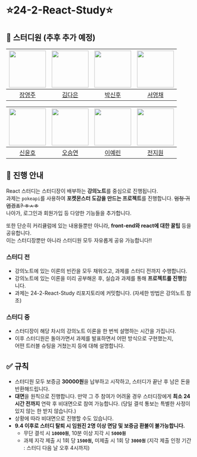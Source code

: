 # ⭐️24-2-React-Study⭐️

## 👥 스터디원 (추후 추가 예정)
|<img src="https://avatars.githubusercontent.com/u/111039206?v=4" width="100"/>|<img src="https://avatars.githubusercontent.com/u/163392169?v=4" width="100"/>|<img src="https://avatars.githubusercontent.com/u/97785040?v=4" width="100"/>|<img src="https://avatars.githubusercontent.com/u/167513319?v=4" width="100"/>|
|:---:|:---:|:---:|:---:|
|[장영주](https://github.com/youngju6143)|[김다은](https://github.com/rlaekdms901)|[박신후](https://github.com/tlsgnvkr)|[서영채](https://github.com/seoyc0219)|

|<img src="https://avatars.githubusercontent.com/u/174453342?v=4" width="100"/>|<img src="https://avatars.githubusercontent.com/u/168816030?v=4" width="100"/>|<img src="https://avatars.githubusercontent.com/u/164979565?v=4" width="100"/>|<img src="https://avatars.githubusercontent.com/u/144436027?v=4" width="100"/>|
|:---:|:---:|:---:|:---:|
|[신윤호](https://github.com/syh1e)|[오승연](https://github.com/SeungyeonO)|[이예린](https://github.com/yeyerinrin)|[전지원](https://github.com/jivvonC)|


## 📝 진행 안내

React 스터디는 스터디장이 배부하는 **강의노트**를 중심으로 진행됩니다. <br/>
과제는 `pokeapi`를 사용하여 **포켓몬스터 도감을 만드는 프로젝트**를 진행합니다. ~~엄청 귀엽겠죠? ㅎㅅㅎ~~ <br/>
나아가, 로그인과 회원가입 등 다양한 기능들을 추가합니다.

또한 단순히 커리큘럼에 있는 내용들뿐만 아니라, **front-end와 react에 대한 꿀팁** 등을 공유합니다. <br/>
이는 스터디장뿐만 아니라 스터디원 모두 자유롭게 공유 가능합니다!!

### 스터디 전

- 강의노트에 있는 이론의 빈칸을 모두 채워오고, 과제를 스터디 전까지 수행합니다.
- 강의노트에 있는 이론을 미리 공부해온 후, 실습과 과제를 통해 **프로젝트를 진행**합니다.
- 과제는 24-2-React-Study 리포지토리에 커밋합니다. (자세한 방법은 강의노트 참조)

### 스터디 중

- 스터디장이 해당 차시의 강의노트 이론을 한 번씩 설명하는 시간을 가집니다.
- 이후 스터디원은 돌아가면서 과제를 발표하면서 어떤 방식으로 구현했는지,<br/>
    어떤 트러블 슈팅을 거쳤는지 등에 대해 설명합니다.

## ✅ 규칙

- 스터디원 모두 보증금 **30000원**을 납부하고 시작하고, 스터디가 끝난 후 남은 돈을 반환해드립니다.
- **대면**을 원칙으로 진행합니다. 만약 그 주 참여가 어려울 경우 스터디장에게 **최소 24시간 전까지** 연락 후 비대면으로 참여 가능합니다. (당일 결석 통보는 특별한 사정이 있지 않는 한 받지 않습니다.)
- 상황에 따라 비대면으로 진행할 수도 있습니다.
- **9.4 이후로 스터디 탈퇴 시 임원진 2명 이상 면담 및 보증금 환불이 불가능합니다.**
    - 무단 결석 시 **`10000원`**, 10분 이상 지각 시 **`5000원`**
    - 과제 지각 제출 시 1회 당 **`1500원`,** 미제출 시 1회 당 **`3000원`**
    (지각 제출 인정 기간 : 스터디 다음 날 오후 4시까지)
